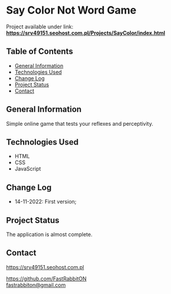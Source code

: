 # Say Color Not Word Game
Project available under link: \
**https://srv49151.seohost.com.pl/Projects/SayColor/index.html**

## Table of Contents

* [General Information](#general-information)
* [Technologies Used](#technologies-used)
* [Change Log](#change-log)
* [Project Status](#project-status)
* [Contact](#contact)

## General Information
Simple online game that tests your reflexes and perceptivity.

## Technologies Used
- HTML
- CSS
- JavaScript

## Change Log
- 14-11-2022: First version;

## Project Status
The application is almost complete.

## Contact
https://srv49151.seohost.com.pl

https://github.com/FastRabbitON \
fastrabbiton@gmail.com
